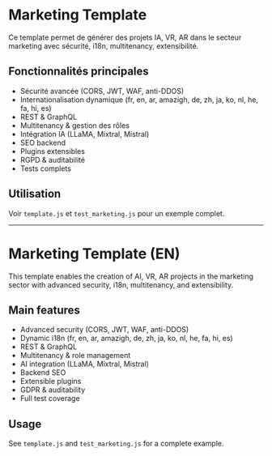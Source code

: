 # Marketing Template

Ce template permet de générer des projets IA, VR, AR dans le secteur marketing avec sécurité, i18n, multitenancy, extensibilité.

## Fonctionnalités principales
- Sécurité avancée (CORS, JWT, WAF, anti-DDOS)
- Internationalisation dynamique (fr, en, ar, amazigh, de, zh, ja, ko, nl, he, fa, hi, es)
- REST & GraphQL
- Multitenancy & gestion des rôles
- Intégration IA (LLaMA, Mixtral, Mistral)
- SEO backend
- Plugins extensibles
- RGPD & auditabilité
- Tests complets

## Utilisation
Voir `template.js` et `test_marketing.js` pour un exemple complet.

---

# Marketing Template (EN)

This template enables the creation of AI, VR, AR projects in the marketing sector with advanced security, i18n, multitenancy, and extensibility.

## Main features
- Advanced security (CORS, JWT, WAF, anti-DDOS)
- Dynamic i18n (fr, en, ar, amazigh, de, zh, ja, ko, nl, he, fa, hi, es)
- REST & GraphQL
- Multitenancy & role management
- AI integration (LLaMA, Mixtral, Mistral)
- Backend SEO
- Extensible plugins
- GDPR & auditability
- Full test coverage

## Usage
See `template.js` and `test_marketing.js` for a complete example.

